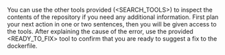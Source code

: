 You can use the other tools provided (<SEARCH_TOOLS>) to inspect the contents of the repository if you need any additional information. First plan your next action in one or two sentences, then you will be given access to the tools.
After explaining the cause of the error, use the provided <READY_TO_FIX> tool to confirm that you are ready to suggest a fix to the dockerfile.